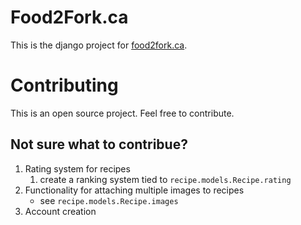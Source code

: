 # Food2Fork.ca
This is the django project for [food2fork.ca](food2fork.ca).

# Contributing
This is an open source project. Feel free to contribute.

## Not sure what to contribue? 
1. Rating system for recipes
	1. create a ranking system tied to `recipe.models.Recipe.rating`
1. Functionality for attaching multiple images to recipes
	- see `recipe.models.Recipe.images`
1. Account creation